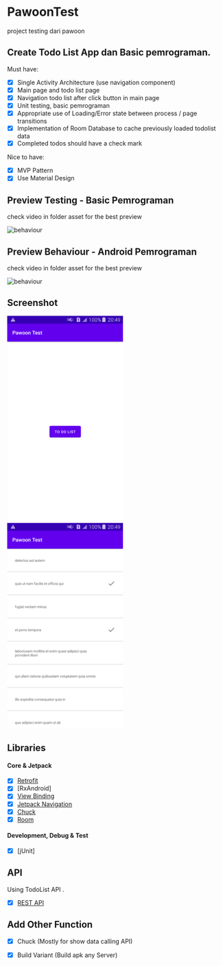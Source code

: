 # PawoonTest
project testing dari pawoon

## Create Todo List App dan Basic pemrograman.
Must have:
- [x] Single Activity Architecture (use navigation component)
- [x] Main page and todo list page
- [x] Navigation todo list after click button in main page
- [x] Unit testing, basic pemrograman
- [x] Appropriate use of Loading/Error state between process / page transitions
- [x] Implementation of Room Database to cache previously loaded todolist data
- [x] Completed todos should have a check mark

Nice to have:
- [x] MVP Pattern
- [x] Use Material Design

## Preview Testing - Basic Pemrograman
check video in folder asset for the best preview
<p align="left">
  <img src="asset/testing.gif" width="544" alt="behaviour">
</p>

## Preview Behaviour - Android Pemrograman
check video in folder asset for the best preview
<p align="left">
  <img src="asset/behaviour.gif" width="172" alt="behaviour">
</p>

## Screenshot

<p align="left">
  <img src="asset/home.png" width="270" alt="Home">
  <img src="asset/todolist.png" width="270" alt="Todo List">
</p>

## Libraries

#### Core & Jetpack

- [x] [Retrofit](https://square.github.io/retrofit/)
- [x] [RxAndroid]
- [x] [View Binding](https://developer.android.com/topic/libraries/view-binding)
- [x] [Jetpack Navigation](https://developer.android.com/guide/navigation/navigation-getting-started)
- [x] [Chuck](https://github.com/jgilfelt/chuck)
- [x] [Room](https://developer.android.com/jetpack/androidx/releases/room)

#### Development, Debug & Test

- [x] [jUnit]

## API

Using TodoList API . 
- [x] [REST API](https://jsonplaceholder.typicode.com/todos)

## Add Other Function
- [x] Chuck (Mostly for show data calling API)
- [x] Build Variant (Build apk any Server)



